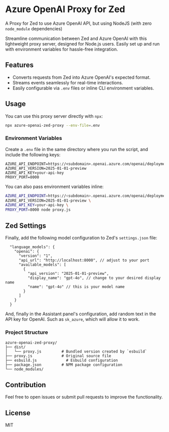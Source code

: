 # Azure OpenAI Proxy for Zed

A Proxy for Zed to use Azure OpenAI API, but using NodeJS (with zero `node_module` dependencies)

Streamline communication between Zed and Azure OpenAI with this lightweight proxy server, designed for Node.js users. Easily set up and run with environment variables for hassle-free integration.

## Features

- Converts requests from Zed into Azure OpenAI's expected format.
- Streams events seamlessly for real-time interactions.
- Easily configurable via `.env` files or inline CLI environment variables.

## Usage

You can use this proxy server directly with `npx`:

```bash
npx azure-openai-zed-proxy --env-file=.env
```

### Environment Variables

Create a `.env` file in the same directory where you run the script, and include the following keys:

```plaintext
AZURE_API_ENDPOINT=https://<subdomain>.openai.azure.com/openai/deployments/<deployment>
AZURE_API_VERSION=2025-01-01-preview
AZURE_API_KEY=your-api-key
PROXY_PORT=8000
```

You can also pass environment variables inline:

```bash
AZURE_API_ENDPOINT=https://<subdomain>.openai.azure.com/openai/deployments/<deployment> \
AZURE_API_VERSION=2025-01-01-preview \
AZURE_API_KEY=your-api-key \
PROXY_PORT=8000 node proxy.js
```

## Zed Settings

Finally, add the following model configuration to Zed's `settings.json` file:

```
  "language_models": {
    "openai": {
      "version": "1",
      "api_url": "http://localhost:8000", // adjust to your port
      "available_models": [
        {
          "api_version": "2025-01-01-preview",
          "display_name": "gpt-4o", // change to your desired display name
          "name": "gpt-4o" // this is your model name
        }
      ]
    }
  }
```

And, finally in the Assistant panel's configuration, add random text in the API key for OpenAI. Such as `sk_azure`, which will allow it to work.

### Project Structure
```
azure-openai-zed-proxy/
├── dist/
│   └── proxy.js         # Bundled version created by `esbuild`
├── proxy.js             # Original source file
├── esbuild.js             # Esbuild configuration
├── package.json         # NPM package configuration
└── node_modules/
```

## Contribution

Feel free to open issues or submit pull requests to improve the functionality.

## License

MIT
